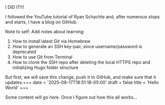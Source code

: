 I DID IT!!!

I followed the YouTube tutorial of Ryan Schachte and, after numerous stops and starts, I have a blog on GitHub.

Note to self:
Add notes about learning:
1. How to install latest Git via Homebrew
2. How to generate an SSH key-pair, since username/password is deprecated
3. How to use Git from Terminal
4. How to clone the SSH repo after deleting the local HTTPS repo and initializing Hugo folder structure

But first, we will save this change, push it to GitHub, and make sure that it updates.+++
date = '2025-08-17T18:51:18-05:00'
draft = false
title = 'Hello World'
+++

Some content will go here. Once I figure out how this all works...
